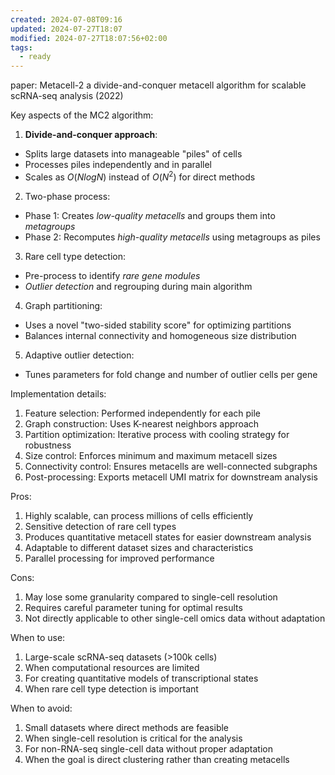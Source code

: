 ```yaml
---
created: 2024-07-08T09:16
updated: 2024-07-27T18:07
modified: 2024-07-27T18:07:56+02:00
tags:
  - ready
---
```

paper: Metacell-2 a divide-and-conquer metacell algorithm for scalable scRNA-seq analysis (2022)

Key aspects of the MC2 algorithm:

1. **Divide-and-conquer approach**:
- Splits large datasets into manageable "piles" of cells
- Processes piles independently and in parallel
- Scales as $O(N log N)$ instead of $O(N^2)$ for direct methods

2. Two-phase process:
- Phase 1: Creates *low-quality metacells* and groups them into *metagroups*
- Phase 2: Recomputes *high-quality metacells* using metagroups as piles

3. Rare cell type detection:
- Pre-process to identify *rare gene modules*
- *Outlier detection* and regrouping during main algorithm

4. Graph partitioning:
- Uses a novel "two-sided stability score" for optimizing partitions
- Balances internal connectivity and homogeneous size distribution

5. Adaptive outlier detection:
- Tunes parameters for fold change and number of outlier cells per gene

Implementation details:

1. Feature selection: Performed independently for each pile
2. Graph construction: Uses K-nearest neighbors approach
3. Partition optimization: Iterative process with cooling strategy for robustness
4. Size control: Enforces minimum and maximum metacell sizes
5. Connectivity control: Ensures metacells are well-connected subgraphs
6. Post-processing: Exports metacell UMI matrix for downstream analysis

Pros:
1. Highly scalable, can process millions of cells efficiently
2. Sensitive detection of rare cell types
3. Produces quantitative metacell states for easier downstream analysis
4. Adaptable to different dataset sizes and characteristics
5. Parallel processing for improved performance

Cons:
1. May lose some granularity compared to single-cell resolution
2. Requires careful parameter tuning for optimal results
3. Not directly applicable to other single-cell omics data without adaptation

When to use:
1. Large-scale scRNA-seq datasets (>100k cells)
2. When computational resources are limited
3. For creating quantitative models of transcriptional states
4. When rare cell type detection is important

When to avoid:
1. Small datasets where direct methods are feasible
2. When single-cell resolution is critical for the analysis
3. For non-RNA-seq single-cell data without proper adaptation
4. When the goal is direct clustering rather than creating metacells